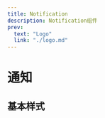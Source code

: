```yaml
---
title: Notification
description: Notification组件
prev:
  text: "Logo"
  link: "./logo.md"
---
```


# 通知

## 基本样式

<preview path="../previews/notification/Basic.vue"></preview>
